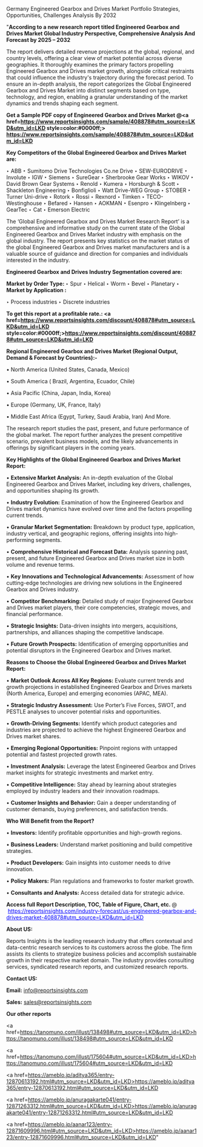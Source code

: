 Germany Engineered Gearbox and Drives Market Portfolio Strategies, Opportunities, Challenges Analysis By 2032

"<strong>According to a new research report titled Engineered Gearbox and Drives Market Global Industry Perspective, Comprehensive Analysis And Forecast by 2025 – 2032</strong>

The report delivers detailed revenue projections at the global, regional, and country levels, offering a clear view of market potential across diverse geographies. It thoroughly examines the primary factors propelling Engineered Gearbox and Drives market growth, alongside critical restraints that could influence the industry's trajectory during the forecast period. To ensure an in-depth analysis, the report categorizes the Global Engineered Gearbox and Drives Market into distinct segments based on type, technology, and region, enabling a granular understanding of the market dynamics and trends shaping each segment.

<strong>Get a Sample PDF copy of Engineered Gearbox and Drives Market </strong><strong>@<a href=https://www.reportsinsights.com/sample/408878#utm_source=LKD&utm_id=LKD style=color:#0000ff;> https://www.reportsinsights.com/sample/408878#utm_source=LKD&utm_id=LKD</a></strong></font>

<strong>Key Competitors of the Global Engineered Gearbox and Drives Market are:</strong>

‣ ABB
‣ Sumitomo Drive Technologies Co.ne Drive
‣ SEW-EURODRIVE
‣ Involute
‣ IGW
‣ Siemens
‣ SureGear
‣ Sherbrooke Gear Works
‣ WIKOV
‣ David Brown Gear Systems
‣ Renold
‣ Kumera
‣ Horsburgh & Scott
‣ Shackleton Engineering
‣ Bonfiglioli
‣ Watt Drive-WEG Group
‣ STOBER
‣ Turner Uni-drive
‣ Rotork
‣ Rossi
‣ Rexnord
‣ Timken
‣ TECO-Westinghouse
‣ Befared
‣ Hansen
‣ AOKMAN
‣ Esenpro
‣ Klingelnberg
‣ GearTec
‣ Cat
‣ Emerson Electric

The ‘Global Engineered Gearbox and Drives Market Research Report’ is a comprehensive and informative study on the current state of the Global Engineered Gearbox and Drives Market industry with emphasis on the global industry. The report presents key statistics on the market status of the global Engineered Gearbox and Drives market manufacturers and is a valuable source of guidance and direction for companies and individuals interested in the industry.

<strong>Engineered Gearbox and Drives Industry Segmentation covered are:</strong>

<strong>Market by Order Type: </strong>
‣ Spur
‣ Helical
‣ Worm
‣ Bevel
‣ Planetary
‣ 
<strong>Market by Application :</strong>

‣ Process industries
‣ Discrete industries

<strong>To get this report at a profitable rate.: <a href=https://www.reportsinsights.com/discount/408878#utm_source=LKD&utm_id=LKD style=color:#0000ff;>https://www.reportsinsights.com/discount/408878#utm_source=LKD&utm_id=LKD</a></strong></font>

<strong>Regional Engineered Gearbox and Drives Market (Regional Output, Demand &amp; Forecast by Countries):-</strong>

• North America (United States, Canada, Mexico)

• South America ( Brazil, Argentina, Ecuador, Chile)

• Asia Pacific (China, Japan, India, Korea)

• Europe (Germany, UK, France, Italy)

• Middle East Africa (Egypt, Turkey, Saudi Arabia, Iran) And More.

The research report studies the past, present, and future performance of the global market. The report further analyzes the present competitive scenario, prevalent business models, and the likely advancements in offerings by significant players in the coming years.

<strong>Key Highlights of the Global Engineered Gearbox and Drives Market Report:</strong>

• <strong>Extensive Market Analysis:</strong> An in-depth evaluation of the Global Engineered Gearbox and Drives Market, including key drivers, challenges, and opportunities shaping its growth.

• <strong>Industry Evolution:</strong> Examination of how the Engineered Gearbox and Drives market dynamics have evolved over time and the factors propelling current trends.

• <strong>Granular Market Segmentation:</strong> Breakdown by product type, application, industry vertical, and geographic regions, offering insights into high-performing segments.

• <strong>Comprehensive Historical and Forecast Data:</strong> Analysis spanning past, present, and future Engineered Gearbox and Drives market size in both volume and revenue terms.

• <strong>Key Innovations and Technological Advancements:</strong> Assessment of how cutting-edge technologies are driving new solutions in the Engineered Gearbox and Drives industry.

• <strong>Competitor Benchmarking:</strong> Detailed study of major Engineered Gearbox and Drives market players, their core competencies, strategic moves, and financial performance.

• <strong>Strategic Insights:</strong> Data-driven insights into mergers, acquisitions, partnerships, and alliances shaping the competitive landscape.

• <strong>Future Growth Prospects:</strong> Identification of emerging opportunities and potential disruptors in the Engineered Gearbox and Drives market.

<strong>Reasons to Choose the Global Engineered Gearbox and Drives Market Report:</strong>

• <strong>Market Outlook Across All Key Regions:</strong> Evaluate current trends and growth projections in established Engineered Gearbox and Drives markets (North America, Europe) and emerging economies (APAC, MEA).

• <strong>Strategic Industry Assessment:</strong> Use Porter’s Five Forces, SWOT, and PESTLE analyses to uncover potential risks and opportunities.

• <strong>Growth-Driving Segments:</strong> Identify which product categories and industries are projected to achieve the highest Engineered Gearbox and Drives market shares.

• <strong>Emerging Regional Opportunities:</strong> Pinpoint regions with untapped potential and fastest projected growth rates.

• <strong>Investment Analysis:</strong> Leverage the latest Engineered Gearbox and Drives market insights for strategic investments and market entry.

• <strong>Competitive Intelligence:</strong> Stay ahead by learning about strategies employed by industry leaders and their innovation roadmaps.

• <strong>Customer Insights and Behavior:</strong> Gain a deeper understanding of customer demands, buying preferences, and satisfaction trends.

<strong>Who Will Benefit from the Report?</strong>

• <strong>Investors:</strong> Identify profitable opportunities and high-growth regions.

• <strong>Business Leaders:</strong> Understand market positioning and build competitive strategies.

• <strong>Product Developers:</strong> Gain insights into customer needs to drive innovation.

• <strong>Policy Makers:</strong> Plan regulations and frameworks to foster market growth.

• <strong>Consultants and Analysts:</strong> Access detailed data for strategic advice.
</ul>
<strong>Access full Report Description, TOC, Table of Figure, Chart, etc. </strong>@  <a href=https://reportsinsights.com/industry-forecast/us-engineered-gearbox-and-drives-market-408878#utm_source=LKD&utm_id=LKD style=color:#0000ff;>https://reportsinsights.com/industry-forecast/us-engineered-gearbox-and-drives-market-408878#utm_source=LKD&utm_id=LKD</a></font>

<strong><strong>About US</strong>:</strong>

Reports Insights is the leading research industry that offers contextual and data-centric research services to its customers across the globe. The firm assists its clients to strategize business policies and accomplish sustainable growth in their respective market domain. The industry provides consulting services, syndicated research reports, and customized research reports.

<strong>Contact US:</strong>

<p class=""""><b>Email:</b> <a href=mailto:info@reportsinsights.com>info@reportsinsights.com</a></p>
<p class=""""><b>Sales:</b> <a href=mailto:sales@reportsinsights.com>sales@reportsinsights.com</a></p>

<strong>Our other reports</strong>

<a href=https://tanomuno.com/illust/138498#utm_source=LKD&utm_id=LKD>https://tanomuno.com/illust/138498#utm_source=LKD&utm_id=LKD</a>

<a href=https://tanomuno.com/illust/175604#utm_source=LKD&utm_id=LKD>https://tanomuno.com/illust/175604#utm_source=LKD&utm_id=LKD</a>

<a href=https://ameblo.jp/aditya365/entry-12870613192.html#utm_source=LKD&utm_id=LKD>https://ameblo.jp/aditya365/entry-12870613192.html#utm_source=LKD&utm_id=LKD</a>

<a href=https://ameblo.jp/anuragakarte041/entry-12871263312.html#utm_source=LKD&utm_id=LKD>https://ameblo.jp/anuragakarte041/entry-12871263312.html#utm_source=LKD&utm_id=LKD</a>

<a href=https://ameblo.jp/aanar123/entry-12871609996.html#utm_source=LKD&utm_id=LKD>https://ameblo.jp/aanar123/entry-12871609996.html#utm_source=LKD&utm_id=LKD</a>"
